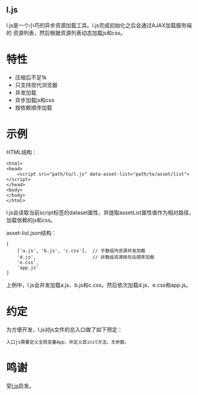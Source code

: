l.js
----
l.js是一个小巧的异步资源加载工具。l.js完成初始化之后会通过AJAX加载服务端的
资源列表，然后根据资源列表动态加载js和css。

特性
====
- 压缩后不足1k
- 只支持现代浏览器
- 并发加载
- 异步加载js和css
- 按依赖顺序加载

示例
====
HTML结构：

```
<html>
<head>
    <script src="path/to/l.js" data-asset-list="path/to/asset/list"></script>
</head>
<body>
</body>
</html>
```

l.js会读取当前script标签的dataset属性，并提取assetList属性值作为相对路径，
加载依赖的js和css。

asset-list.json结构：

```
[
    ['a.js', 'b.js', 'c.css'],  // 子数组内资源并发加载
    'd.js',                     // 非数组资源按先后顺序加载
    'e.css',
    'app.js'
]
```

上例中，l.js会并发加载a.js、b.js和c.css，然后依次加载d.js、e.css和app.js。

约定
====
为方便开发，l.js对js文件的总入口做了如下预定：

    入口js需要定义全局变量App，并定义其init方法，无参数。

鸣谢
====
受[l.js](https://github.com/malko/l.js)启发。
